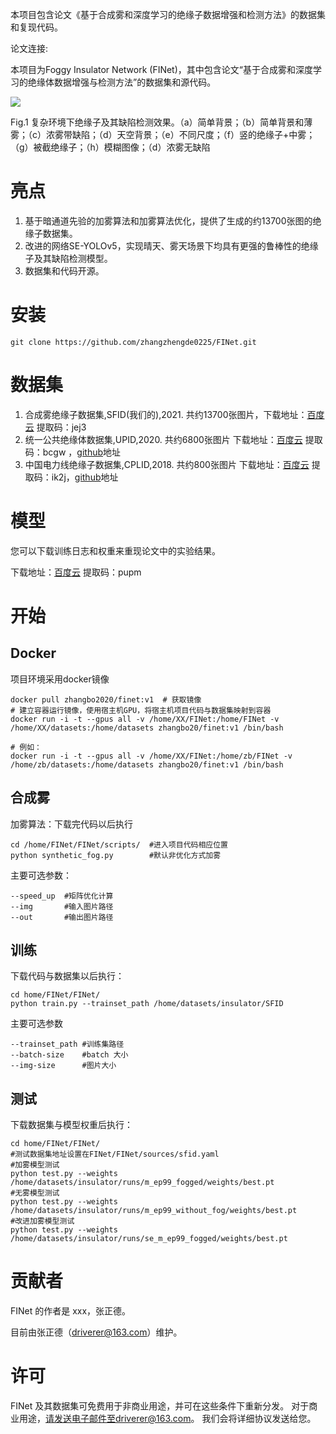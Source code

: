 本项目包含论文《基于合成雾和深度学习的绝缘子数据增强和检测方法》的数据集和复现代码。

论文连接:

本项目为Foggy Insulator Network (FINet)，其中包含论文“基于合成雾和深度学习的绝缘体数据增强与检测方法”的数据集和源代码。

![](https://github.com/zhangzhengde0225/FINet/raw/master/Docs/results.jpg)

Fig.1  复杂环境下绝缘子及其缺陷检测效果。（a）简单背景；（b）简单背景和薄雾；（c）浓雾带缺陷；（d）天空背景；（e）不同尺度；（f）竖的绝缘子+中雾；（g）被截绝缘子；（h）模糊图像；（d）浓雾无缺陷

# 亮点

1. 基于暗通道先验的加雾算法和加雾算法优化，提供了生成的约13700张图的绝缘子数据集。
2. 改进的网络SE-YOLOv5，实现晴天、雾天场景下均具有更强的鲁棒性的绝缘子及其缺陷检测模型。
3. 数据集和代码开源。

# 安装

```
git clone https://github.com/zhangzhengde0225/FINet.git
```

# 数据集

1. 合成雾绝缘子数据集,SFID(我们的),2021.  共约13700张图片，下载地址：[百度云](https://pan.baidu.com/s/1jpqrtMOlln9xC_L2_tGu7w) 提取码：jej3
2. 统一公共绝缘体数据集,UPID,2020.  共约6800张图片             下载地址：[百度云](https://pan.baidu.com/s/1pvk0tCbyJiP5hjakrTTI4Q) 提取码：bcgw ，[github](https://github.com/heitorcfelix/public-insulator-datasets)地址
3. 中国电力线绝缘子数据集,CPLID,2018.  共约800张图片        下载地址：[百度云](https://pan.baidu.com/s/1BQnZSCTPGQsEOKOe1Z4sXA) 提取码：ik2j，[github](https://github.com/InsulatorData/InsulatorDataSet)地址

# 模型

您可以下载训练日志和权重来重现论文中的实验结果。

下载地址：[百度云](https://pan.baidu.com/s/129ZTtU-0Hq6fVRv2q7LkEA) 提取码：pupm

# 开始

## Docker

项目环境采用docker镜像

```
docker pull zhangbo2020/finet:v1  # 获取镜像
# 建立容器运行镜像，使用宿主机GPU，将宿主机项目代码与数据集映射到容器
docker run -i -t --gpus all -v /home/XX/FINet:/home/FINet -v /home/XX/datasets:/home/datasets zhangbo20/finet:v1 /bin/bash 

# 例如：
docker run -i -t --gpus all -v /home/XX/FINet:/home/zb/FINet -v /home/zb/datasets:/home/datasets zhangbo20/finet:v1 /bin/bash 
```

## 合成雾

加雾算法：下载完代码以后执行

```
cd /home/FINet/FINet/scripts/  #进入项目代码相应位置 
python synthetic_fog.py        #默认非优化方式加雾
```

主要可选参数：

```
--speed_up  #矩阵优化计算
--img       #输入图片路径
--out       #输出图片路径
```

## 训练

下载代码与数据集以后执行：

```
cd home/FINet/FINet/
python train.py --trainset_path /home/datasets/insulator/SFID
```

主要可选参数

```
--trainset_path #训练集路径
--batch-size    #batch 大小
--img-size      #图片大小
```

## 测试

下载数据集与模型权重后执行：

```
cd home/FINet/FINet/
#测试数据集地址设置在FINet/FINet/sources/sfid.yaml
#加雾模型测试
python test.py --weights /home/datasets/insulator/runs/m_ep99_fogged/weights/best.pt
#无雾模型测试
python test.py --weights /home/datasets/insulator/runs/m_ep99_without_fog/weights/best.pt
#改进加雾模型测试
python test.py --weights /home/datasets/insulator/runs/se_m_ep99_fogged/weights/best.pt
```

# 贡献者

FINet 的作者是 xxx，张正德。

目前由张正德（driverer@163.com）维护。

# 许可

FINet 及其数据集可免费用于非商业用途，并可在这些条件下重新分发。
对于商业用途，请发送电子邮件至driverer@163.com。 我们会将详细协议发送给您。

